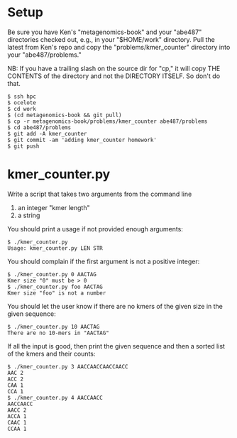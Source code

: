 # Setup

Be sure you have Ken's "metagenomics-book" and your "abe487" directories
checked out, e.g., in your "$HOME/work" directory.  Pull the latest from Ken's
repo and copy the "problems/kmer_counter" directory into your "abe487/problems."

NB: If you have a trailing slash on the source dir for "cp," it will copy
THE CONTENTS of the directory and not the DIRECTORY ITSELF.  So don't do that.

```
$ ssh hpc
$ ocelote
$ cd work
$ (cd metagenomics-book && git pull)
$ cp -r metagenomics-book/problems/kmer_counter abe487/problems
$ cd abe487/problems
$ git add -A kmer_counter
$ git commit -am 'adding kmer_counter homework'
$ git push
```

# kmer_counter.py

Write a script that takes two arguments from the command line

1. an integer "kmer length"
2. a string 

You should print a usage if not provided enough arguments:

```
$ ./kmer_counter.py
Usage: kmer_counter.py LEN STR
```

You should complain if the first argument is not a positive integer:

```
$ ./kmer_counter.py 0 AACTAG
Kmer size "0" must be > 0
$ ./kmer_counter.py foo AACTAG
Kmer size "foo" is not a number
```

You should let the user know if there are no kmers of the given size 
in the given sequence:

```
$ ./kmer_counter.py 10 AACTAG
There are no 10-mers in "AACTAG"
```

If all the input is good, then print the given sequence and then a sorted
list of the kmers and their counts:

```
$ ./kmer_counter.py 3 AACCAACCAACCAACC
AAC 2
ACC 2
CAA 1
CCA 1
$ ./kmer_counter.py 4 AACCAACC
AACCAACC
AACC 2
ACCA 1
CAAC 1
CCAA 1
```
